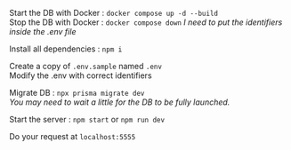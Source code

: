 Start the DB with Docker : `docker compose up -d --build`  
Stop the DB with Docker : `docker compose down`
*I need to put the identifiers inside the .env file*

Install all dependencies : `npm i`  

Create a copy of `.env.sample` named `.env`  
Modify the .env with correct identifiers

Migrate DB : `npx prisma migrate dev`  
*You may need to wait a little for the DB to be fully launched.*

Start the server : `npm start` or `npm run dev`

Do your request at `localhost:5555`